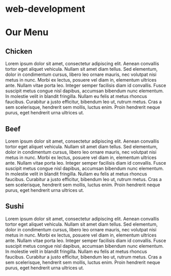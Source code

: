 # web-development
<!doctype html>
<html>
  <head>
    <meta charset='utf-8'>
    <meta name='viewport' content='width=device-width, initial-scale=1'>
    <title>Module 2 Assignment</title>
    <link rel='stylesheet' type='text/cssmod2' href='cssmod2/style.cssmod2'>
  </head>
  <body>
    <h1>Our Menu</h1>
    <div class='row'>
      <div class='col-lg-4 col-md-6 col-sm-12'>
        <div class='section'>
          <h2 id='chicken' class='title'>Chicken</h2>
          <p class='description'>
            Lorem ipsum dolor sit amet, consectetur adipiscing elit.
            Aenean convallis tortor eget aliquet vehicula.
            Nullam sit amet diam tellus.
            Sed elementum, dolor in condimentum cursus, libero leo ornare mauris, nec volutpat nisi metus in nunc.
            Morbi ex lectus, posuere vel diam in, elementum ultrices ante.
            Nullam vitae porta leo. Integer semper facilisis diam id convallis.
            Fusce suscipit metus congue nisl dapibus, accumsan bibendum nunc elementum.
            In molestie velit in blandit fringilla.
            Nullam eu felis at metus rhoncus faucibus.
            Curabitur a justo efficitur, bibendum leo ut, rutrum metus.
            Cras a sem scelerisque, hendrerit sem mollis, luctus enim.
            Proin hendrerit neque purus, eget hendrerit urna ultrices ut.
          </p>
        </div>
      </div>
      <div class='col-lg-4 col-md-6 col-sm-12'>
        <div class='section'>
          <h2 id='beef' class='title'>Beef</h2>
          <p class='description'>
            Lorem ipsum dolor sit amet, consectetur adipiscing elit.
            Aenean convallis tortor eget aliquet vehicula.
            Nullam sit amet diam tellus.
            Sed elementum, dolor in condimentum cursus, libero leo ornare mauris, nec volutpat nisi metus in nunc.
            Morbi ex lectus, posuere vel diam in, elementum ultrices ante.
            Nullam vitae porta leo. Integer semper facilisis diam id convallis.
            Fusce suscipit metus congue nisl dapibus, accumsan bibendum nunc elementum.
            In molestie velit in blandit fringilla.
            Nullam eu felis at metus rhoncus faucibus.
            Curabitur a justo efficitur, bibendum leo ut, rutrum metus.
            Cras a sem scelerisque, hendrerit sem mollis, luctus enim.
            Proin hendrerit neque purus, eget hendrerit urna ultrices ut.
          </p>
        </div>
      </div>
      <div class='col-lg-4 col-md-12 col-sm-12'>
        <div class='section'>
          <h2 id='sushi' class='title'>Sushi</h2>
          <p class='description'>
            Lorem ipsum dolor sit amet, consectetur adipiscing elit.
            Aenean convallis tortor eget aliquet vehicula.
            Nullam sit amet diam tellus.
            Sed elementum, dolor in condimentum cursus, libero leo ornare mauris, nec volutpat nisi metus in nunc.
            Morbi ex lectus, posuere vel diam in, elementum ultrices ante.
            Nullam vitae porta leo. Integer semper facilisis diam id convallis.
            Fusce suscipit metus congue nisl dapibus, accumsan bibendum nunc elementum.
            In molestie velit in blandit fringilla.
            Nullam eu felis at metus rhoncus faucibus.
            Curabitur a justo efficitur, bibendum leo ut, rutrum metus.
            Cras a sem scelerisque, hendrerit sem mollis, luctus enim.
            Proin hendrerit neque purus, eget hendrerit urna ultrices ut.
          </p>
        </div>
      </div>
    </div>
  </body>
</html>
